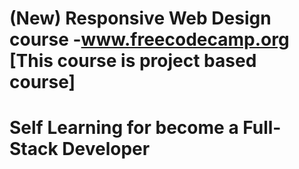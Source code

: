 # (New) Responsive Web Design course -www.freecodecamp.org [This course is project based course]
# Self Learning for become a Full-Stack Developer

